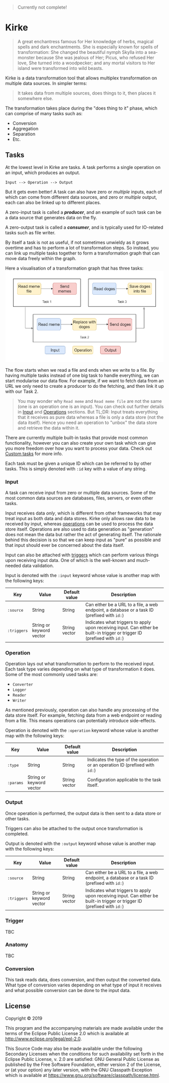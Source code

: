 > Currently not complete!

# Kirke

> A great enchantress famous for Her knowledge of herbs, magical spells and dark enchantments. She is especially
> known for spells of transformation: She changed the beautiful nymph Skylla into a sea-monster because She was jealous 
> of Her; Picus, who refused Her love, She turned into a woodpecker; and any mortal visitors to Her island were 
> transformed into wild beasts.

Kirke is a data transformation tool that allows multiplex transformation on multiple data sources.
In simpler terms:
> It takes data from multiple sources, does things to it, then places it somewhere else.

The transformation takes place during the "does thing to it" phase, which can comprise of many tasks such as:
- Conversion
- Aggregation
- Separation
- Etc.

## Tasks
At the lowest level in Kirke are tasks. A task performs a single operation on an input, which produces an output.

```
Input --> Operation --> Output
```

But it gets even better! A task can also have zero or _multiple_ inputs, each of which can come from different data 
sources, and zero or _multiple_ output, each can also be linked up to different places. 

A zero-input task is called a ***producer***, and an example of such task can be a data source that generates data on 
the fly.

A zero-output task is called a ***consumer***, and is typically used for IO-related tasks such as file writer.

By itself a task is not as useful, if not sometimes unwieldy as it grows overtime and has to perform a lot of
transformation steps. So instead, you can link up multiple tasks together to form a transformation graph that can move
data freely within the graph.

Here a visualisation of a transformation graph that has three tasks:
![](./images/tasks.png)

The flow starts when we read a file and ends when we write to a file. By having multiple tasks instead of one big task
to handle everything, we can start modularise our data flow. For example, if we want to fetch data from an URL we only 
need to create a producer to do the fetching, and then link it up with our Task 2.

> You may wonder why `Read meme` and `Read meme file` are not the same (one is an operation one is an input). You can
> check out further details in [Input](#input) and [Operations](#operation) sections. But TL;DR: Input treats 
> everything that it receives as pure data whereas a file is only a data store (not the data itself). Hence you need an 
> operation to "unbox" the data store and retrieve the data within it.

There are currently multiple built-in tasks that provide most common functionality, however you can also create your own
task which can give you more freedom over how you want to process your data. Check out [Custom tasks]() for more info.

Each task must be given a unique ID which can be referred to by other tasks. This is simply denoted with `:id` key with
a value of any string.

### Input
A task can receive input from zero or multiple data sources. Some of the most common data sources are databases, files,
servers, or even other tasks. 

Input receives data _only_, which is different from other frameworks that may treat input as both data and data stores.
Kirke only allows raw data to be received by input, whereas [operations](#operation) can be used to process the data
store itself. Operations are also used to data generation as "generation" does not mean the data but rather the act of 
generating itself. The rationale behind this decision is so that we can keep input as "pure" as possible and that input
should ever be concerned about the data itself.

Input can also be attached with [triggers](#trigger) which can perform various things upon receiving input data. One of
which is the well-known and much-needed data validation.

Input is denoted with the `:input` keyword whose value is another map with the following keys:

| Key | Value | Default value | Description |
| ---- | ---- | ---- | ---- |
| `:source` | String | String | Can either be a URL to a file, a web endpoint, a database or a task ID (prefixed with `id:`) |
| `:triggers` | String or keyword vector | String vector | Indicates what triggers to apply upon receiving input. Can either be built-in trigger or trigger ID (prefixed with `id:`) |

### Operation
Operation lays out what transformation to perform to the received input. Each task type varies depending on what type of
transformation it does. Some of the most commonly used tasks are:
- `Converter`
- `Logger`
- `Reader`
- `Writer`

As mentioned previously, operation can also handle any processing of the data store itself. For example, fetching data
from a web endpoint or reading from a file. This means operations can potentially introduce side-effects.

Operation is denoted with the `:operation` keyword whose value is another map with the following keys:

| Key | Value | Default value | Description |
| ---- | ---- | ---- | ---- |
| `:type` | String | String | Indicates the type of the operation or an operation ID (prefixed with `id:`) |
| `:params` | String or keyword vector | String vector | Configuration applicable to the task itself. |

### Output
Once operation is performed, the output data is then sent to a data store or other tasks.

Triggers can also be attached to the output once transformation is completed.

Output is denoted with the `:output` keyword whose value is another map with the following keys:

| Key | Value | Default value | Description |
| ---- | ---- | ---- | ---- |
| `:source` | String | String | Can either be a URL to a file, a web endpoint, a database or a task ID (prefixed with `id:`) |
| `:triggers` | String or keyword vector | String vector | Indicates what triggers to apply upon receiving input. Can either be built-in trigger or trigger ID (prefixed with `id:`) |

### Trigger
TBC

### Anatomy
TBC

### Conversion
This task reads data, does conversion, and then output the converted data. What type of conversion varies depending on
what type of input it receives and what possible conversion can be done to the input data.

## License

Copyright © 2019

This program and the accompanying materials are made available under the
terms of the Eclipse Public License 2.0 which is available at
http://www.eclipse.org/legal/epl-2.0.

This Source Code may also be made available under the following Secondary
Licenses when the conditions for such availability set forth in the Eclipse
Public License, v. 2.0 are satisfied: GNU General Public License as published by
the Free Software Foundation, either version 2 of the License, or (at your
option) any later version, with the GNU Classpath Exception which is available
at https://www.gnu.org/software/classpath/license.html.
